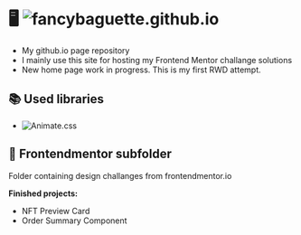 # **🖥 ![fancybaguette.github.io](https://fancybaguette.github.io)**
- My github.io page repository
- I mainly use this site for hosting my Frontend Mentor challange solutions
- New home page work in progress. This is my first RWD attempt.

## **📚 Used libraries**
- ![Animate.css](animate.style)

## **📁 Frontendmentor subfolder**

Folder containing design challanges from frontendmentor.io

**Finished projects:** 
- NFT Preview Card
- Order Summary Component
